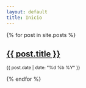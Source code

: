 ```yaml
---
layout: default
title: Inicio
---
```


{% for post in site.posts %}
<div class="post">
  <h2><a href="{{ post.url | relative_url }}">{{ post.title }}</a></h2>
  <p><small>{{ post.date | date: "%d %b %Y" }}</small></p>
</div>
{% endfor %}
